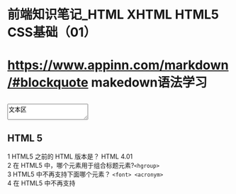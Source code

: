 # 前端知识笔记_HTML XHTML HTML5 CSS基础（01）

# https://www.appinn.com/markdown/#blockquote makedown语法学习

## <textarea>文本区</textarea>

## HTML 5
1 HTML5 之前的 HTML 版本是？ HTML 4.01 <br>
2 在 HTML5 中，哪个元素用于组合标题元素?```<hgroup>```<br>
3 HTML5 中不再支持下面哪个元素？ ```<font> <acronym>```<br>
4 在 HTML5 中不再支持 <script> 元素的哪个属性？type <br>
5 在 HTML5 中，哪个方法用于获得用户的当前位置？ getCurrentPosition() <br>
6 新的 HTML5 全局属性，"contenteditable" 用于？ 规定元素内容是否是可编辑的。 <br>
7 在 HTML5 中，contextmenu 和 spellcheck 是：？ HTML 属性 <br>
8 由 SVG 定义的图形是什么格式的？ XML <br>
9 哪个 HTML5 内建对象用于在画布上绘制？ getContext <br>
10 哪种输入类型定义滑块控件？ range <br>
11 哪种输入类型用于定义周和年控件（无时区）？ week <br>
12 哪个 HTML5 元素用于显示已知范围内的标量测量？ meter <br>
  
## XHTM 
1 XHTML 是一个 Web 标准。right  
2 HTML 会被 XHTML 取代。right  
3 在 XHTML 文档中哪些元素是强制性的？ doctype、html、head、body 以及 title  
4 ```<div lang="en" xml:lang="en">Hello World!</div>```  
5 哪个属性可替代下列元素的 name 属性： a、applet、frame、iframe、img 以及 map ？id  
6 在 XHTML 中有哪些不同的 DTD ？Strict, Transitional, Frameset  
## CSS
1 如何使文本以大写字母开头？ text-transform:capitalize  
2 哪个 CSS 属性可控制文本的尺寸？ font-size  
3 如何产生带有正方形项目的列表？list-style-type: square  

#### HTML
```  HTML
<html>

<head>
<title>我的第一个 HTML 页面</title>
</head>

<body>
<p>body 元素的内容会显示在浏览器中。</p>
<p>title 元素的内容会显示在浏览器的标题栏中。</p>
</body>

</html>  
```  
#### HTML5
```HTML5
<!DOCTYPE HTML>
<html>
<body>

<video src="/i/movie.ogg"  width="320" height="240" controls="controls">
Your browser does not support the video tag.
</video>

</body>
</html>  
```
#### HTML建立的一些规则
新特性应该基于 HTML、CSS、DOM 以及 JavaScript。<br>
减少对外部插件的需求（比如 Flash）<br>
更优秀的错误处理<br>
更多取代脚本的标记<br>
HTML5 应该独立于设备<br>
开发进程应对公众透明<br>
#### HTML5 中的一些有趣的新特性：
用于绘画的 canvas 元素<br>
用于媒介回放的 video 和 audio 元素<br>
对本地离线存储的更好的支持<br>
新的特殊内容元素，比如 article、footer、header、nav、section<br>
新的表单控件，比如 calendar、date、time、email、url、search<br>
#### 拖放（Drag 和 drop）是 HTML5 标准的组成部分。
#### canvas 元素用于在网页上绘制图形。
HTML5 的 canvas 元素使用 JavaScript 在网页上绘制图像。 
画布是一个矩形区域，您可以控制其每一像素。  
canvas 拥有多种绘制路径、矩形、圆形、字符以及添加图像的方法。
#### HTML5 支持内联 SVG。
什么是SVG？<br>
SVG 指可伸缩矢量图形 (Scalable Vector Graphics)<br>
SVG 用于定义用于网络的基于矢量的图形<br>
SVG 使用 XML 格式定义图形<br>
SVG 图像在放大或改变尺寸的情况下其图形质量不会有损失<br>
SVG 是万维网联盟的标准<br>

与其他图像格式相比（比如 JPEG 和 GIF），使用 SVG 的优势在于：<br>
SVG 图像可通过文本编辑器来创建和修改<br>
SVG 图像可被搜索、索引、脚本化或压缩<br>
SVG 是可伸缩的<br>
SVG 图像可在任何的分辨率下被高质量地打印<br>
SVG 可在图像质量不下降的情况下被放大<br>

#### Canvas 和 SVG 都允许您在浏览器中创建图形，但是它们在根本上是不同的。
###### SVG
SVG 是一种使用 XML 描述 2D 图形的语言。<br>

SVG 基于 XML，这意味着 SVG DOM 中的每个元素都是可用的。您可以为某个元素附加 JavaScript 事件处理器。<br>

在 SVG 中，每个被绘制的图形均被视为对象。如果 SVG 对象的属性发生变化，那么浏览器能够自动重现图形。<br>

###### Canvas
Canvas 通过 JavaScript 来绘制 2D 图形。<br>

Canvas 是逐像素进行渲染的。<br>

在 canvas 中，一旦图形被绘制完成，它就不会继续得到浏览器的关注。如果其位置发生变化，那么整个场景也需要重新绘制，包括任何或许已被图形覆盖的对象。<br>

Canvas<br>
依赖分辨率<br>
不支持事件处理器<br>
弱的文本渲染能力<br>
能够以 .png 或 .jpg 格式保存结果图像<br>
最适合图像密集型的游戏，其中的许多对象会被频繁重绘<br>
SVG<br>
不依赖分辨率<br>
支持事件处理器<br>
最适合带有大型渲染区域的应用程序（比如谷歌地图）<br>
复杂度高会减慢渲染速度（任何过度使用 DOM 的应用都不快）<br>
不适合游戏应用<br>

#### 在客户端存储数据:localStorage（关闭窗口不会被删除） sessionStorage(关闭窗口会被删除）
#### 使用 HTML5，通过创建 cache manifest 文件，可以轻松地创建 web 应用的离线版本。
#### web worker 是运行在后台的 JavaScript，不会影响页面的性能。
#### HTML5 服务器发送事件（server-sent event）允许网页获得来自服务器的更新。
#### HTML5 新的 Input 类型
***
tips：  
a 代码小区块: `<center>hello world</center>`
b 代码大区块: 缩进四个空格(按tab) 再加上`<center>hello world</center>`<br>
分割线：三个连续的* 或者 -都可以显示一条分割线
